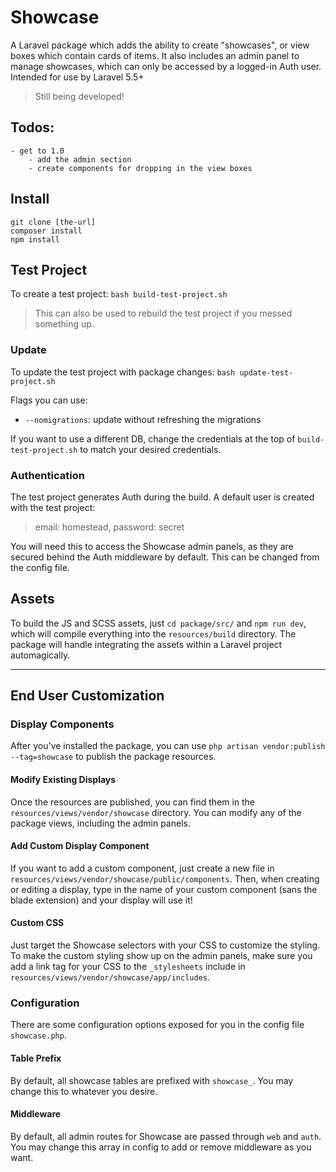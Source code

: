 # Showcase

A Laravel package which adds the ability to create "showcases", or view boxes which contain cards of items. It also includes an admin panel to manage showcases, which can only be accessed by a logged-in Auth user. Intended for use by Laravel 5.5+

> Still being developed!

## Todos:
    - get to 1.0
        - add the admin section
        - create components for dropping in the view boxes

## Install
```
git clone [the-url]
composer install
npm install
```

## Test Project
To create a test project:
`bash build-test-project.sh`

> This can also be used to rebuild the test project if you messed something up.

### Update
To update the test project with package changes:
`bash update-test-project.sh`

Flags you can use:
- `--nomigrations`: update without refreshing the migrations

If you want to use a different DB, change the credentials at the top of `build-test-project.sh` to match your desired credentials.

### Authentication
The test project generates Auth during the build. A default user is created with the test project:

> email: homestead, password: secret

You will need this to access the Showcase admin panels, as they are secured behind the Auth middleware by default. This can be changed from the config file.

## Assets
To build the JS and SCSS assets, just `cd package/src/` and `npm run dev`, which will compile everything into the `resources/build` directory. The package will handle integrating the assets within a Laravel project automagically.

---

## End User Customization

### Display Components
After you've installed the package, you can use `php artisan vendor:publish --tag=showcase` to publish the package resources.

#### Modify Existing Displays
Once the resources are published, you can find them in the `resources/views/vendor/showcase` directory. You can modify any of the package views, including the admin panels.

#### Add Custom Display Component
If you want to add a custom component, just create a new file in `resources/views/vendor/showcase/public/components`. Then, when creating or editing a display, type in the name of your custom component (sans the blade extension) and your display will use it!

#### Custom CSS
Just target the Showcase selectors with your CSS to customize the styling. To make the custom styling show up on the admin panels, make sure you add a link tag for your CSS to the `_stylesheets` include in `resources/views/vendor/showcase/app/includes`.

### Configuration
There are some configuration options exposed for you in the config file `showcase.php`.

#### Table Prefix
By default, all showcase tables are prefixed with `showcase_`. You may change this to whatever you desire.

#### Middleware
By default, all admin routes for Showcase are passed through `web` and `auth`. You may change this array in config to add or remove middleware as you want.
